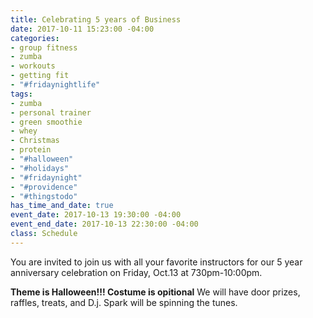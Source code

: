 ```yaml
---
title: Celebrating 5 years of Business
date: 2017-10-11 15:23:00 -04:00
categories:
- group fitness
- zumba
- workouts
- getting fit
- "#fridaynightlife"
tags:
- zumba
- personal trainer
- green smoothie
- whey
- Christmas
- protein
- "#halloween"
- "#holidays"
- "#fridaynight"
- "#providence"
- "#thingstodo"
has_time_and_date: true
event_date: 2017-10-13 19:30:00 -04:00
event_end_date: 2017-10-13 22:30:00 -04:00
class: Schedule
---
```


You are invited to join us with all your favorite instructors for our 5 year anniversary celebration on Friday, Oct.13 at 730pm-10:00pm.

**Theme is Halloween!!! Costume is opitional**
We will have door prizes, raffles, treats, and D.j. Spark will be spinning the tunes.

 